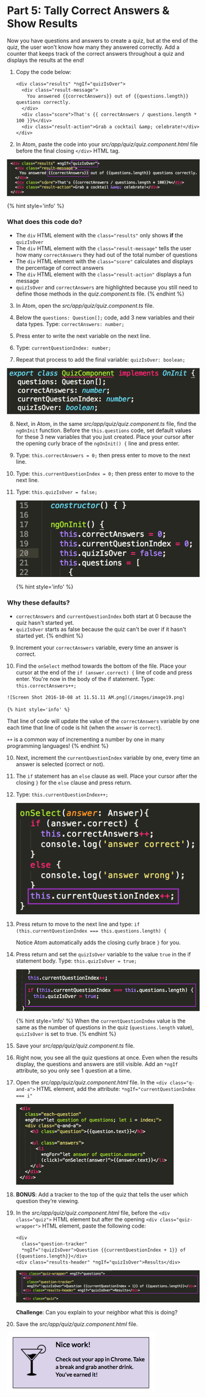 # Part 5: Tally Correct Answers & Show Results

Now you have questions and answers to create a quiz, but at the end of the quiz, the user won’t know how many they answered correctly. Add a counter that keeps track of the correct answers throughout a quiz and displays the results at the end!

1.  Copy the code below:

     ```
     <div class="results" *ngIf="quizIsOver">
       <div class="result-message">
         You answered {{correctAnswers}} out of {{questions.length}} questions correctly.
       </div>
       <div class="score">That's {{ correctAnswers / questions.length * 100 }}%</div>
       <div class="result-action">Grab a cocktail &amp; celebrate!</div>
     </div>
     ```

2. In Atom, paste the code into your *src/app/quiz/quiz.component.html* file before the final closing `</div>` HTML tag.

  ![](/images/image16.png)
  
  {% hint style='info' %}
### What does this code do?
  - The `div` HTML element with the `class="results"` only shows **if** the `quizIsOver`
  - The `div` HTML element with the `class="result-message"` tells the user how many `correctAnswers` they had out of the total number of questions
  - The `div` HTML element with the `class="score"` calculates and displays the percentage of correct answers
  - The `div` HTML element with the `class="result-action"` displays a fun message
  - `quizIsOver` and `correctAnswers` are highlighted because you still need to define those methods in the _quiz.component.ts_ file.
  {% endhint %}

3.  In Atom, open the *src/app/quiz/quiz.component.ts* file.

4.  Below the `questions: Question[];` code, add 3 new variables and their data types. Type: `correctAnswers: number;` 
  
5. Press enter to write the next variable on the next line. 
  
6. Type: `currentQuestionIndex: number;`
  
7. Repeat that process to add the final variable: `quizIsOver: boolean;`

  ![](/images/image35.png)
  
8. Next, in Atom, in the same _src/app/quiz/quiz.component.ts_ file, find the `ngOnInit` function. Before the `this.questions` code, set default values for these 3 new variables that you just created. Place your cursor after the opening curly brace of the `ngOnInit() {` line and press enter. 
  
  1. Type: `this.correctAnswers = 0;` then press enter to move to the next line.
  
  2. Type: `this.currentQuestionIndex = 0;` then press enter to move to the next line.
  
  3. Type: `this.quizIsOver = false;`
  
      ![](/images/image39.png)
      
      {% hint style='info' %}
### Why these defaults?
  - `correctAnswers` and `currentQuestionIndex` both start at 0 because the quiz hasn't started yet.
  - `quizIsOver` starts as false because the quiz can't be over if it hasn't started yet.
      {% endhint %}
      
9. Increment your `correctAnswers` variable, every time an answer is correct.

  1. Find the `onSelect` method towards the bottom of the file. Place your cursor at the end of the `if (answer.correct) {` line of code and press enter.  You're now in the body of the if statement. Type: `this.correctAnswers++;`
  
    ![Screen Shot 2016-10-08 at 11.51.11 AM.png](/images/image19.png)
    
    {% hint style='info' %}
That line of code will update the value of the `correctAnswers` variable by one each time that line of code is hit (when the `answer` is `correct`). 

`++` is a common way of incrementing a number by one in many programming languages!
    {% endhint %}
      
10. Next, increment the `currentQuestionIndex` variable by one, every time an answer is selected (correct or not).

  1. The `if` statement has an `else` clause as well. Place your cursor after the closing `}` for the `else` clause and press return.  
  
  2. Type: `this.currentQuestionIndex++;`
  
      ![Screen Shot 2016-10-08 at 11.54.05 AM.png](/images/image07.png)
  
  3.  Press return to move to the next line and type: 
      `if (this.currentQuestionIndex === this.questions.length) {`
      
      Notice Atom automatically adds the closing curly brace `}` for you.
      
  4. Press return and set the `quizIsOver` variable to the value `true` in the if statement body.  Type: `this.quizIsOver = true;`
  
      ![Screen Shot 2016-10-07 at 9.49.59 PM.png](/images/image10.png)
      
      {% hint style='info' %}
When the `currentQuestionIndex` value is the same as the number of questions in the quiz (`questions.length` value), `quizIsOver` is set to true.
    {% endhint %}
    
  5. Save your _src/app/quiz/quiz.component.ts_ file.

11.  Right now, you see all the quiz questions at once. Even when the results display, the questions and answers are still visible. Add an `*ngIf` attribute, so you only see 1 question at a time.

  1.  Open the _src/app/quiz/quiz.component.html_ file. In the `<div class="q-and-a">` HTML element, add the attribute: `*ngIf="currentQuestionIndex === i"` 
  
      ![](/images/image41.gif)

12.  **BONUS**: Add a tracker to the top of the quiz that tells the user which question they’re viewing.

  1.  In the *src/app/quiz/quiz.component.html* file, before the `<div class="quiz">` HTML element but after the opening `<div class="quiz-wrapper">` HTML element, paste the following code:
  
       ```
       <div
         class="question-tracker"
         *ngIf="!quizIsOver">Question {{currentQuestionIndex + 1}} of {{questions.length}}</div>
       <div class="results-header" *ngIf="quizIsOver">Results</div>
       ```
       
       ![](/images/image40.png)
      
      **Challenge**: Can you explain to your neighbor what this is doing?
      
  2. Save the _src/app/quiz/quiz.component.html_ file.

![](../images/24.png)
